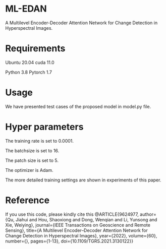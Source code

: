 # ML-EDAN
A Multilevel Encoder-Decoder Attention Network for Change Detection in Hyperspectral Images.

# Requirements
Ubuntu 20.04 cuda 11.0

Python 3.8 Pytorch 1.7

# Usage
We have presented test cases of the proposed model in model.py file.

# Hyper parameters
The training rate is set to 0.0001.

The batchsize is set to 16.

The patch size is set to 5.

The optimizer is Adam.

The more detailed training settings are shown in experiments of this paper.

# Reference
If you use this code, please kindly cite this
@ARTICLE{9624977,
  author={Qu, Jiahui and Hou, Shaoxiong and Dong, Wenqian and Li, Yunsong and Xie, Weiying},
  journal={IEEE Transactions on Geoscience and Remote Sensing}, 
  title={A Multilevel Encoder–Decoder Attention Network for Change Detection in Hyperspectral Images}, 
  year={2022},
  volume={60},
  number={},
  pages={1-13},
  doi={10.1109/TGRS.2021.3130122}}
